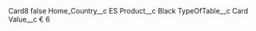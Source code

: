 <?xml version="1.0" encoding="UTF-8"?>
<CustomMetadata xmlns="http://soap.sforce.com/2006/04/metadata" xmlns:xsi="http://www.w3.org/2001/XMLSchema-instance" xmlns:xsd="http://www.w3.org/2001/XMLSchema">
    <label>Card8</label>
    <protected>false</protected>
    <values>
        <field>Home_Country__c</field>
        <value xsi:type="xsd:string">ES</value>
    </values>
    <values>
        <field>Product__c</field>
        <value xsi:type="xsd:string">Black</value>
    </values>
    <values>
        <field>TypeOfTable__c</field>
        <value xsi:type="xsd:string">Card</value>
    </values>
    <values>
        <field>Value__c</field>
        <value xsi:type="xsd:string">€ 6</value>
    </values>
</CustomMetadata>
